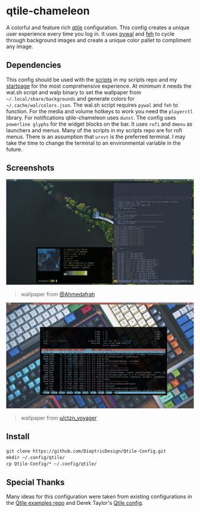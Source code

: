 # qtile-chameleon
A colorful and feature rich [qtile](https://github.com/qtile/qtile) configuration. This config creates a unique user experience every time you log in. It uses [pywal](https://github.com/dylanaraps/pywal) and [feh](https://github.com/derf/feh) to cycle through background images and create a unique color pallet to compliment any image. 
## Dependencies
This config should be used with the [scripts](https://github.com/DioptricDesign/scripts) in my scripts repo and my [startpage](https://github.com/DioptricDesign/min-startpage) for the most comprehensive experience. At minimum it needs the wal.sh script and walp binary to set the wallpaper from `~/.local/share/backgrounds` and generate colors for `~/.cache/wal/colors.json`. The wal.sh script requires `pywal` and `feh` to function. For the media and volume hotkeys to work you need the `playerctl` library. For notifications qtile-chameleon uses `dunst`. The config uses `powerline glyphs` for the widget blocks on the bar. It uses `rofi` and `dmenu` as launchers and menus. Many of the scripts in my scripts repo are for rofi menus.  There is an assumption that `urxvt` is the preferred terminal. I may take the time to change the terminal to an environmental variable in the future. 
## Screenshots
![qtile config](screens/2020-08-23-131058_1920x1080_scrot.png)
> wallpaper from [@Ahmedafrah](https://unsplash.com/photos/UWCIzF2gkdg)

![qtile config](screens/2020-08-28-092110_1920x1080_scrot.jpg)
> wallpaper from  [u/ctzn_voyager](https://www.reddit.com/r/MechanicalKeyboards/comments/4vh8ui/photo_its_getting_crowded_in_here/) 
## Install
`git clone https://github.com/DioptricDesign/Qtile-Config.git`\
`mkdir ~/.config/qtile/`\
`cp Qtile-Config/* ~/.config/qtile/`
## Special Thanks
Many ideas for this configuration were taken from existing configurations in the [Qtile examples repo](https://github.com/qtile/qtile-examples) and Derek Taylor's [Qtile config](https://gitlab.com/dwt1/dotfiles/-/tree/master/.config/qtile). 
